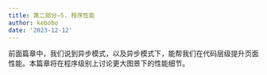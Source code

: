 ```yaml
---
title: 第二部分—5. 程序性能
author: kebobo
date: '2023-12-12'
---
```


前面篇章中，我们说到异步模式，以及异步模式下，能帮我们在代码层级提升页面性能。本篇章将在程序级别上讨论更大图景下的性能细节。

